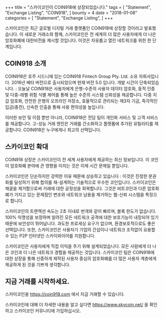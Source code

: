 +++
title = "스카이코인이 COIN918에 상장되었습니다."
tags = [
    "Statement",
    "Exchange Listing",
    "COIN918",
]
bounty = 4
date = "2018-01-08"
categories = [
    "Statement",
    "Exchange Listing",
]
+++

스카이코인은 최근 글로벌 디지털 거래 플랫폼인 COIN918에 상장할 것이라고 발표했습니다. 이 새로운 거래소와 함께, 스카이코인은 전 세계의 더 많은 사용자에게 더 나은 암호화폐에 대한비전을 제시할 것입니다. 이것은 자유롭고 열린 네트워크를 위한 한 단계입니다.

## COIN918 소개

COIN918은 호주 시드니에 있는 COIN918 Fintech Group Pty. Ltd. 소유 자회사입니다. 2016년 베타 버전으로 출시되었으며 현재 버전 5.0 입니다. 개발 시간이 단축되었습니다. : 오늘날 COIN918은 사용자에게 은행-수준의 사용자 데이터 암호화, 동적 인증 및 다중-레벨 위험 식별 제어를 통해 높은 수준의 시스템 신뢰성을 제공합니다. 다중 지갑 암호화, 안전한 은행의 오프라인 저장소, 효율적으로 관리되는 제3자 기금, 즉각적인 입금(충전), 신속한 인출을 통해 사용 편의성을 높입니다.

이러한 보안 및 이점 뿐만 아니라, COIN918은 전담 팀이 개인화 서비스 및 고객 서비스를 제공합니다. 고-성능 거래 엔진은 거래를 간소화하고 플랫폼에 추가된 유틸리티를 제공합니다. COIN918은 누구에게나 최고의 선택입니다.

## 스카이코인 확대

COIN918 상장은 스카이코인이 전 세계 사용자에게 제공하는 최신 정보입니다. 이 코인이 암호화폐 분야에 큰 영향을 미치는 것은 이제 시간 문제일 뿐입니다.

스카이코인은 단순하지만 강력한 이유 때문에 상승하고 있습니다 : 이것은 진정한 분권화를 달성하기 위해 합의를 재-설계하는 기술적으로 우수한 코인입니다. 스카이코인은 채굴을 제거함으로써 거래에 대한 공정성을 회복합니다. 그것은 비트코인과 다른 암호화폐가 가지고 있는 문제점인 변조와 네트워크 남용을 제거하는 웹-신뢰 시스템을 특징으로 합니다.

스카이코인의 트랜젝션 속도는 2초 이내로 번개와 같이 빠르며, 블록 한도가 없습니다. 100% 익명성을 보장하며 알려진 모든 네트워크 공격에 대한 보호기능이 내장되어 있기 때문에 보안성이 뛰어납니다. 과도한 프로세싱 요구가 없으며, 환경보호적으로도 좋은 선택입니다. 또한, 스카이코인은 사용자기 기업의 간섭이나 네트워크 조작없이 요용할 수 있는 P2P 인터넷인 스카이와이어를 지원합니다.

스카이코인은 사용자에게 직접 이익을 주기 위해 설계되었습니다. 모든 사람에게 더 나은 코인과 더 나은 네트워크 경험을 제공하는 것입니다. 스카이코인 팀은 COIN918에 대한 상장을 통해 신중하게 제작된 사용자 중심의 암호화폐를 더 많은 사용자 계층에게 제공하게 된 것을 기쁘게 생각합니다.

## 지금 거래를 시작하세요.

스카이코인을 https://coin918.com 에서 지금 거래할 수 있습니다.

스카이코인에 대해 더 자세한 내용을 알고 싶다면 https://www.skycoin.net/ 을 확인하고 스카이코인 커뮤니티에 가입하십시오.
